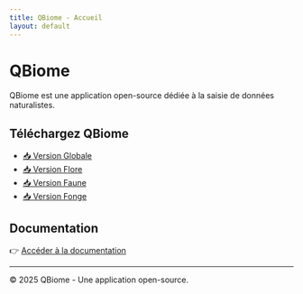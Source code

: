 ```yaml
---
title: QBiome - Accueil
layout: default
---
```


# QBiome

QBiome est une application open-source dédiée à la saisie de données naturalistes.

## Téléchargez QBiome

- [📥 Version Globale](#)  
- [📥 Version Flore](#)  
- [📥 Version Faune](#)  
- [📥 Version Fonge](#)  

## Documentation

👉 [Accéder à la documentation](#)

---

© 2025 QBiome - Une application open-source.
